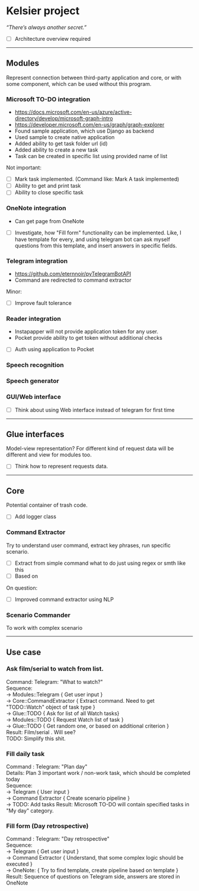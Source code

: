 # Kelsier project
*“There’s always another secret.”*
* [ ] Architecture overview required

------------------
## Modules
Represent connection between third-party application and core, or with some component, which can be used without this program.

### Microsoft TO-DO integration
* https://docs.microsoft.com/en-us/azure/active-directory/develop/microsoft-graph-intro
* https://developer.microsoft.com/en-us/graph/graph-explorer
* Found sample application, which use Django as backend
* Used sample to create native application
* Added ability to get task folder url (id)
* Added ability to create a new task
* Task can be created in specific list using provided name of list 

Not important:
* [ ] Mark task implemented. (Command like: Mark A task implemented)
* [ ] Ability to get and print task 
* [ ] Ability to close specific task

### OneNote integration
* Can get page from OneNote
* [ ] Investigate, how "Fill form" functionality can be implemented. Like, I have template for every, and using telegram bot can ask myself questions from this template, and insert answers in specific fields.

### Telegram integration
* https://github.com/eternnoir/pyTelegramBotAPI
* Command are redirected to command extractor

Minor:
* [ ] Improve fault tolerance

### Reader integration
* Instapapper will not provide application token for any user.
* Pocket provide ability to get token without additional checks
* [ ] Auth using application to Pocket
### Speech recognition
### Speech generator
### GUI/Web interface
* [ ] Think about using Web interface instead of telegram for first time

------------------
## Glue interfaces
Model-view representation? For different kind of request data will be different and view for modules too.

* [ ] Think how to represent requests data.

------------------
## Core
Potential container of trash code.

* [ ] Add logger class
### Command Extractor
Try to understand user command, extract key phrases, run specific scenario.
* [ ] Extract from simple command what to do just using regex or smth like this
* [ ] Based on

On question:
* [ ] Improved command extractor using NLP

### Scenario Commander
To work with complex scenario

------------------
## Use case
### Ask film/serial to watch from list.
Command: Telegram: "What to watch?"  
Sequence:   
-> Modules::Telegram { Get user input }  
-> Core::CommandExtractor { Extract command. Need to get "TODO::Watch" object of task type }  
-> Glue::TODO { Ask for list of all Watch tasks}   
-> Modules::TODO { Request Watch list of task }  
-> Glue::TODO { Get random one, or based on additional criterion }  
Result: Film/serial <task desc>. Will see?  
TODO: Simplify this shit.  

### Fill daily task
Command : Telegram: "Plan day"  
Details: Plan 3 important work / non-work task, which should be completed today  
Sequence:   
-> Telegram { User input }  
-> Command Extractor { Create scenario pipeline }  
-> TODO: Add tasks
Result: Microsoft TO-DO will contain specified tasks in "My day" category.  

### Fill form (Day retrospective)
Command : Telegram: "Day retrospective"  
Sequence:  
-> Telegram { Get user input }  
-> Command Extractor { Understand, that some complex logic should be executed }  
-> OneNote: { Try to find template, create pipeline based on template }  
Result: Sequence of questions on Telegram side, answers are stored in OneNote
